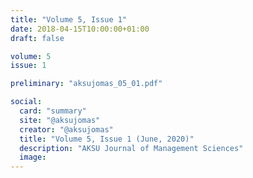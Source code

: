```yaml
---
title: "Volume 5, Issue 1"
date: 2018-04-15T10:00:00+01:00
draft: false

volume: 5
issue: 1

preliminary: "aksujomas_05_01.pdf" 

social:
  card: "summary"
  site: "@aksujomas"
  creator: "@aksujomas" 
  title: "Volume 5, Issue 1 (June, 2020)"
  description: "AKSU Journal of Management Sciences"
  image: 
---
```


